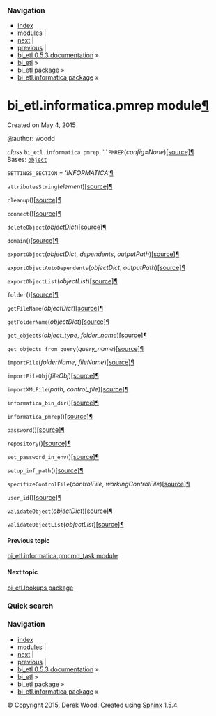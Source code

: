 ### Navigation

-   [index](genindex.md "General Index")
-   [modules](py-modindex.md "Python Module Index") |
-   [next](bi_etl.lookups.md "bi_etl.lookups package") |
-   [previous](bi_etl.informatica.pmcmd_task.md "bi_etl.informatica.pmcmd_task module") |
-   [bi\_etl 0.5.3 documentation](index.md) »
-   [bi\_etl](modules.md) »
-   [bi\_etl package](bi_etl.md) »
-   [bi\_etl.informatica package](bi_etl.informatica.md) »

<span id="bi-etl-informatica-pmrep-module"></span>
bi\_etl.informatica.pmrep module<a href="#module-bi_etl.informatica.pmrep" class="headerlink" title="Permalink to this headline">¶</a>
======================================================================================================================================

Created on May 4, 2015

@author: woodd

 *class* `bi_etl.informatica.pmrep.``PMREP`<span class="sig-paren">(</span>*config=None*<span class="sig-paren">)</span><a href="_modules/bi_etl/informatica/pmrep.md#PMREP" class="reference internal"><span class="viewcode-link">[source]</span></a><a href="#bi_etl.informatica.pmrep.PMREP" class="headerlink" title="Permalink to this definition">¶</a>  
Bases: <a href="https://docs.python.org/2/library/functions.md#object" class="reference external" title="(in Python v2.7)"><code class="xref py py-class docutils literal">object</code></a>

 `SETTINGS_SECTION` *= 'INFORMATICA'*<a href="#bi_etl.informatica.pmrep.PMREP.SETTINGS_SECTION" class="headerlink" title="Permalink to this definition">¶</a>  

 `attributesString`<span class="sig-paren">(</span>*element*<span class="sig-paren">)</span><a href="_modules/bi_etl/informatica/pmrep.md#PMREP.attributesString" class="reference internal"><span class="viewcode-link">[source]</span></a><a href="#bi_etl.informatica.pmrep.PMREP.attributesString" class="headerlink" title="Permalink to this definition">¶</a>  

 `cleanup`<span class="sig-paren">(</span><span class="sig-paren">)</span><a href="_modules/bi_etl/informatica/pmrep.md#PMREP.cleanup" class="reference internal"><span class="viewcode-link">[source]</span></a><a href="#bi_etl.informatica.pmrep.PMREP.cleanup" class="headerlink" title="Permalink to this definition">¶</a>  

 `connect`<span class="sig-paren">(</span><span class="sig-paren">)</span><a href="_modules/bi_etl/informatica/pmrep.md#PMREP.connect" class="reference internal"><span class="viewcode-link">[source]</span></a><a href="#bi_etl.informatica.pmrep.PMREP.connect" class="headerlink" title="Permalink to this definition">¶</a>  

 `deleteObject`<span class="sig-paren">(</span>*objectDict*<span class="sig-paren">)</span><a href="_modules/bi_etl/informatica/pmrep.md#PMREP.deleteObject" class="reference internal"><span class="viewcode-link">[source]</span></a><a href="#bi_etl.informatica.pmrep.PMREP.deleteObject" class="headerlink" title="Permalink to this definition">¶</a>  

 `domain`<span class="sig-paren">(</span><span class="sig-paren">)</span><a href="_modules/bi_etl/informatica/pmrep.md#PMREP.domain" class="reference internal"><span class="viewcode-link">[source]</span></a><a href="#bi_etl.informatica.pmrep.PMREP.domain" class="headerlink" title="Permalink to this definition">¶</a>  

 `exportObject`<span class="sig-paren">(</span>*objectDict*, *dependents*, *outputPath*<span class="sig-paren">)</span><a href="_modules/bi_etl/informatica/pmrep.md#PMREP.exportObject" class="reference internal"><span class="viewcode-link">[source]</span></a><a href="#bi_etl.informatica.pmrep.PMREP.exportObject" class="headerlink" title="Permalink to this definition">¶</a>  

 `exportObjectAutoDependents`<span class="sig-paren">(</span>*objectDict*, *outputPath*<span class="sig-paren">)</span><a href="_modules/bi_etl/informatica/pmrep.md#PMREP.exportObjectAutoDependents" class="reference internal"><span class="viewcode-link">[source]</span></a><a href="#bi_etl.informatica.pmrep.PMREP.exportObjectAutoDependents" class="headerlink" title="Permalink to this definition">¶</a>  

 `exportObjectList`<span class="sig-paren">(</span>*objectList*<span class="sig-paren">)</span><a href="_modules/bi_etl/informatica/pmrep.md#PMREP.exportObjectList" class="reference internal"><span class="viewcode-link">[source]</span></a><a href="#bi_etl.informatica.pmrep.PMREP.exportObjectList" class="headerlink" title="Permalink to this definition">¶</a>  

 `folder`<span class="sig-paren">(</span><span class="sig-paren">)</span><a href="_modules/bi_etl/informatica/pmrep.md#PMREP.folder" class="reference internal"><span class="viewcode-link">[source]</span></a><a href="#bi_etl.informatica.pmrep.PMREP.folder" class="headerlink" title="Permalink to this definition">¶</a>  

 `getFileName`<span class="sig-paren">(</span>*objectDict*<span class="sig-paren">)</span><a href="_modules/bi_etl/informatica/pmrep.md#PMREP.getFileName" class="reference internal"><span class="viewcode-link">[source]</span></a><a href="#bi_etl.informatica.pmrep.PMREP.getFileName" class="headerlink" title="Permalink to this definition">¶</a>  

 `getFolderName`<span class="sig-paren">(</span>*objectDict*<span class="sig-paren">)</span><a href="_modules/bi_etl/informatica/pmrep.md#PMREP.getFolderName" class="reference internal"><span class="viewcode-link">[source]</span></a><a href="#bi_etl.informatica.pmrep.PMREP.getFolderName" class="headerlink" title="Permalink to this definition">¶</a>  

 `get_objects`<span class="sig-paren">(</span>*object\_type*, *folder\_name*<span class="sig-paren">)</span><a href="_modules/bi_etl/informatica/pmrep.md#PMREP.get_objects" class="reference internal"><span class="viewcode-link">[source]</span></a><a href="#bi_etl.informatica.pmrep.PMREP.get_objects" class="headerlink" title="Permalink to this definition">¶</a>  

 `get_objects_from_query`<span class="sig-paren">(</span>*query\_name*<span class="sig-paren">)</span><a href="_modules/bi_etl/informatica/pmrep.md#PMREP.get_objects_from_query" class="reference internal"><span class="viewcode-link">[source]</span></a><a href="#bi_etl.informatica.pmrep.PMREP.get_objects_from_query" class="headerlink" title="Permalink to this definition">¶</a>  

 `importFile`<span class="sig-paren">(</span>*folderName*, *fileName*<span class="sig-paren">)</span><a href="_modules/bi_etl/informatica/pmrep.md#PMREP.importFile" class="reference internal"><span class="viewcode-link">[source]</span></a><a href="#bi_etl.informatica.pmrep.PMREP.importFile" class="headerlink" title="Permalink to this definition">¶</a>  

 `importFileObj`<span class="sig-paren">(</span>*fileObj*<span class="sig-paren">)</span><a href="_modules/bi_etl/informatica/pmrep.md#PMREP.importFileObj" class="reference internal"><span class="viewcode-link">[source]</span></a><a href="#bi_etl.informatica.pmrep.PMREP.importFileObj" class="headerlink" title="Permalink to this definition">¶</a>  

 `importXMLFile`<span class="sig-paren">(</span>*path*, *control\_file*<span class="sig-paren">)</span><a href="_modules/bi_etl/informatica/pmrep.md#PMREP.importXMLFile" class="reference internal"><span class="viewcode-link">[source]</span></a><a href="#bi_etl.informatica.pmrep.PMREP.importXMLFile" class="headerlink" title="Permalink to this definition">¶</a>  

 `informatica_bin_dir`<span class="sig-paren">(</span><span class="sig-paren">)</span><a href="_modules/bi_etl/informatica/pmrep.md#PMREP.informatica_bin_dir" class="reference internal"><span class="viewcode-link">[source]</span></a><a href="#bi_etl.informatica.pmrep.PMREP.informatica_bin_dir" class="headerlink" title="Permalink to this definition">¶</a>  

 `informatica_pmrep`<span class="sig-paren">(</span><span class="sig-paren">)</span><a href="_modules/bi_etl/informatica/pmrep.md#PMREP.informatica_pmrep" class="reference internal"><span class="viewcode-link">[source]</span></a><a href="#bi_etl.informatica.pmrep.PMREP.informatica_pmrep" class="headerlink" title="Permalink to this definition">¶</a>  

 `password`<span class="sig-paren">(</span><span class="sig-paren">)</span><a href="_modules/bi_etl/informatica/pmrep.md#PMREP.password" class="reference internal"><span class="viewcode-link">[source]</span></a><a href="#bi_etl.informatica.pmrep.PMREP.password" class="headerlink" title="Permalink to this definition">¶</a>  

 `repository`<span class="sig-paren">(</span><span class="sig-paren">)</span><a href="_modules/bi_etl/informatica/pmrep.md#PMREP.repository" class="reference internal"><span class="viewcode-link">[source]</span></a><a href="#bi_etl.informatica.pmrep.PMREP.repository" class="headerlink" title="Permalink to this definition">¶</a>  

 `set_password_in_env`<span class="sig-paren">(</span><span class="sig-paren">)</span><a href="_modules/bi_etl/informatica/pmrep.md#PMREP.set_password_in_env" class="reference internal"><span class="viewcode-link">[source]</span></a><a href="#bi_etl.informatica.pmrep.PMREP.set_password_in_env" class="headerlink" title="Permalink to this definition">¶</a>  

 `setup_inf_path`<span class="sig-paren">(</span><span class="sig-paren">)</span><a href="_modules/bi_etl/informatica/pmrep.md#PMREP.setup_inf_path" class="reference internal"><span class="viewcode-link">[source]</span></a><a href="#bi_etl.informatica.pmrep.PMREP.setup_inf_path" class="headerlink" title="Permalink to this definition">¶</a>  

 `specifizeControlFile`<span class="sig-paren">(</span>*controlFile*, *workingControlFile*<span class="sig-paren">)</span><a href="_modules/bi_etl/informatica/pmrep.md#PMREP.specifizeControlFile" class="reference internal"><span class="viewcode-link">[source]</span></a><a href="#bi_etl.informatica.pmrep.PMREP.specifizeControlFile" class="headerlink" title="Permalink to this definition">¶</a>  

 `user_id`<span class="sig-paren">(</span><span class="sig-paren">)</span><a href="_modules/bi_etl/informatica/pmrep.md#PMREP.user_id" class="reference internal"><span class="viewcode-link">[source]</span></a><a href="#bi_etl.informatica.pmrep.PMREP.user_id" class="headerlink" title="Permalink to this definition">¶</a>  

 `validateObject`<span class="sig-paren">(</span>*objectDict*<span class="sig-paren">)</span><a href="_modules/bi_etl/informatica/pmrep.md#PMREP.validateObject" class="reference internal"><span class="viewcode-link">[source]</span></a><a href="#bi_etl.informatica.pmrep.PMREP.validateObject" class="headerlink" title="Permalink to this definition">¶</a>  

 `validateObjectList`<span class="sig-paren">(</span>*objectList*<span class="sig-paren">)</span><a href="_modules/bi_etl/informatica/pmrep.md#PMREP.validateObjectList" class="reference internal"><span class="viewcode-link">[source]</span></a><a href="#bi_etl.informatica.pmrep.PMREP.validateObjectList" class="headerlink" title="Permalink to this definition">¶</a>  

#### Previous topic

[bi\_etl.informatica.pmcmd\_task module](bi_etl.informatica.pmcmd_task.md "previous chapter")

#### Next topic

[bi\_etl.lookups package](bi_etl.lookups.md "next chapter")

### Quick search

### Navigation

-   [index](genindex.md "General Index")
-   [modules](py-modindex.md "Python Module Index") |
-   [next](bi_etl.lookups.md "bi_etl.lookups package") |
-   [previous](bi_etl.informatica.pmcmd_task.md "bi_etl.informatica.pmcmd_task module") |
-   [bi\_etl 0.5.3 documentation](index.md) »
-   [bi\_etl](modules.md) »
-   [bi\_etl package](bi_etl.md) »
-   [bi\_etl.informatica package](bi_etl.informatica.md) »

© Copyright 2015, Derek Wood. Created using [Sphinx](http://sphinx-doc.org/) 1.5.4.
